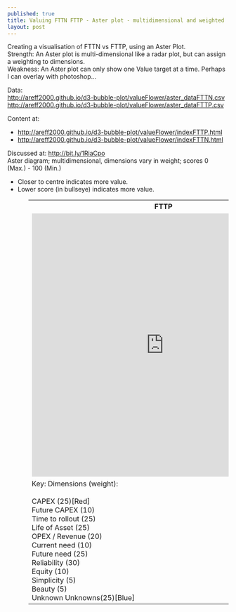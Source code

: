 ```yaml
---
published: true
title: Valuing FTTN FTTP - Aster plot - multidimensional and weighted
layout: post
---
```

Creating a visualisation of FTTN vs FTTP, using an Aster Plot.<br>
Strength: An Aster plot is multi-dimensional like a radar plot, but can assign a weighting to dimensions.<br>
Weakness: An Aster plot can only show one Value target at a time. Perhaps I can overlay with photoshop...<br>

Data:  <br><a href="http://areff2000.github.io/d3-bubble-plot/valueFlower/aster_dataFTTN.csv">http://areff2000.github.io/d3-bubble-plot/valueFlower/aster_dataFTTN.csv</a><br>
<a href="http://areff2000.github.io/d3-bubble-plot/valueFlower/aster_dataFTTN.csv">http://areff2000.github.io/d3-bubble-plot/valueFlower/aster_dataFTTP.csv</a>

Content at: 
<ul>
<li>
<a href="http://areff2000.github.io/d3-bubble-plot/valueFlower/indexFTTP.html">http://areff2000.github.io/d3-bubble-plot/valueFlower/indexFTTP.html</a> 
</li><li>
<a href="http://areff2000.github.io/d3-bubble-plot/valueFlower/indexFTTN.html">http://areff2000.github.io/d3-bubble-plot/valueFlower/indexFTTN.html</a>
</li></ul>

Discussed at: http://bit.ly/1RiaCpo<br>
Aster diagram; multidimensional, dimensions vary in weight; scores 0 (Max.) - 100 (Min.)
<ul>
<li>Closer to centre indicates more value.</li>
<li>Lower score (in bullseye) indicates more value.</li>
<ul>

<table>
<th>FTTP</th><th>FTTN</th>
<tr><td>
<iframe width="600" height="600" frameborder="0" scrolling="no" src="http://areff2000.github.io/d3-bubble-plot/valueFlower/indexFTTP.html"></iframe>
</td>
<td>
<iframe width="600" height="600" frameborder="0" scrolling="no" src="http://areff2000.github.io/d3-bubble-plot/valueFlower/indexFTTN.html"></iframe>
</td>
</tr>
<tr><td>
Key: Dimensions (weight):<br><br>
CAPEX 			(25)[Red]<br>
Future CAPEX 	(10)<br>
Time to rollout (25)<br>
Life of Asset 	(25)<br>
OPEX / Revenue 	(20) <br>
Current need 	(10)<br>
Future need 	(25)<br>
Reliability 	(30)<br>
Equity 			(10)<br>
Simplicity 		(5)<br>
Beauty 			(5)<br>
Unknown Unknowns(25)[Blue]<br>
</td><td>NB: closer to the bullseye is higher value<br>Data: weightings and ratings are author's assessment.<br> Bullseye rating is summary overall; the lower the better.</td></tr>
</table>

